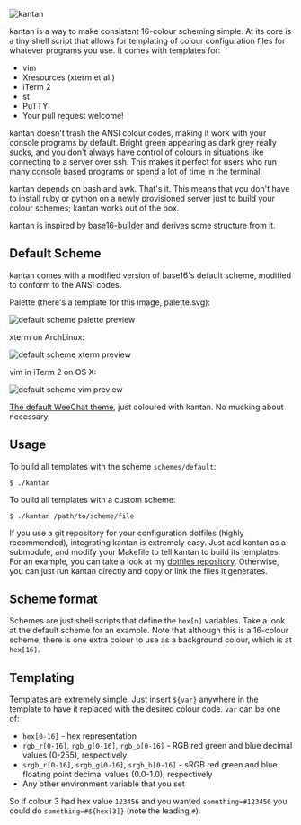 ![kantan](http://i.imgur.com/TDiUkZo.png)

kantan is a way to make consistent 16-colour scheming simple. At its core is a tiny shell script that allows for templating of colour configuration files for whatever programs you use. It comes with templates for:

- vim
- Xresources (xterm et al.)
- iTerm 2
- st
- PuTTY
- Your pull request welcome!

kantan doesn't trash the ANSI colour codes, making it work with your console programs by default. Bright green appearing as dark grey really sucks, and you don't always have control of colours in situations like connecting to a server over ssh. This makes it perfect for users who run many console based programs or spend a lot of time in the terminal.

kantan depends on bash and awk. That's it. This means that you don't have to install ruby or python on a newly provisioned server just to build your colour schemes; kantan works out of the box.

kantan is inspired by [base16-builder](https://github.com/chriskempson/base16-builder) and derives some structure from it.

## Default Scheme

kantan comes with a modified version of base16's default scheme, modified to conform to the ANSI codes.

Palette (there's a template for this image, palette.svg):

![default scheme palette preview](http://i.imgur.com/LUOXy3V.png)

xterm on ArchLinux:

![default scheme xterm preview](http://i.imgur.com/m2YFQep.png)

vim in iTerm 2 on OS X:

![default scheme vim preview](http://i.imgur.com/DQjRvsW.png)

[The default WeeChat theme](http://i.imgur.com/1DNi3jd.png), just coloured with kantan. No mucking about necessary.


## Usage

To build all templates with the scheme `schemes/default`:

    $ ./kantan

To build all templates with a custom scheme:

    $ ./kantan /path/to/scheme/file


If you use a git repository for your configuration dotfiles (highly recommended), integrating kantan is extremely easy. Just add kantan as a submodule, and modify your Makefile to tell kantan to build its templates. For an example, you can take a look at my [dotfiles repository](https://github.com/pushrax/dotfiles). Otherwise, you can just run kantan directly and copy or link the files it generates.


## Scheme format

Schemes are just shell scripts that define the `hex[n]` variables. Take a look at the default scheme for an example. Note that although this is a 16-colour scheme, there is one extra colour to use as a background colour, which is at `hex[16]`.

## Templating

Templates are extremely simple. Just insert `${var}` anywhere in the template to have it replaced with the desired colour code. `var` can be one of:

- `hex[0-16]` - hex representation
- `rgb_r[0-16]`, `rgb_g[0-16]`, `rgb_b[0-16]` - RGB red green and blue decimal values (0-255), respectively
- `srgb_r[0-16]`, `srgb_g[0-16]`, `srgb_b[0-16]` - sRGB red green and blue floating point decimal values (0.0-1.0), respectively
- Any other environment variable that you set

So if colour 3 had hex value `123456` and you wanted `something=#123456` you could do `something=#${hex[3]}` (note the leading `#`).


